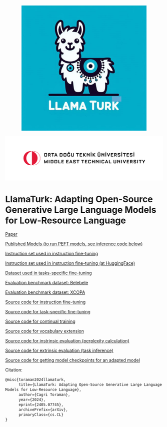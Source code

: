 <p align="center"><img src="llamaturk.png" width="400"></p>
<p align="center"><img src="odtu_metu.png" width="600"></p>

# LlamaTurk: Adapting Open-Source Generative Large Language Models for Low-Resource Language

[Paper](https://arxiv.org/abs/2405.07745)

[Published Models (to run PEFT models, see inference code below)](https://huggingface.co/metunlp)

[Instruction set used in instruction fine-tuning](data/llamaturk_instruction_set.json)

[Instruction set used in instruction fine-tuning (at HuggingFace)](https://huggingface.co/datasets/metunlp/LlamaTurk-Instruction-Set)

[Dataset used in tasks-specific fine-tuning](https://huggingface.co/datasets/maydogan/TRSAv1)

[Evaluation benchmark dataset: Belebele](https://huggingface.co/datasets/facebook/belebele/viewer/default/tur_Latn)

[Evaluation benchmark dataset: XCOPA](https://huggingface.co/datasets/xcopa/viewer/tr)

[Source code for instruction fine-tuning](src/finetune_instruction.py)

[Source code for task-specific fine-tuning](src/finetune_task.py)

[Source code for continual training](src/continual_train.py)

[Source code for vocabulary extension](src/vocabulary_extension.py)

[Source code for instrinsic evaluation (perplexity calculation)](src/perplexity.py)

[Source code for extrinsic evaluation (task inference)](src/inference_task.py)

[Source code for getting model checkpoints for an adapted model](src/merge_base_and_finetuned_models.py)

Citation:
```
@misc{toraman2024llamaturk,
      title={LlamaTurk: Adapting Open-Source Generative Large Language Models for Low-Resource Language}, 
      author={Cagri Toraman},
      year={2024},
      eprint={2405.07745},
      archivePrefix={arXiv},
      primaryClass={cs.CL}
}
```

